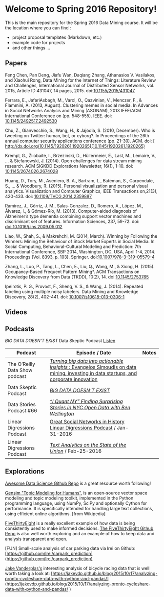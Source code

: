 # Welcome to Spring 2016 Repository!

This is the main repository for the Spring 2016 Data Mining course.  It will be the location where you can find :

* project proposal templates (Markdown, etc.)
* example code for projects
* and other things ...


## Papers

Feng Chen, Pan Deng, Jiafu Wan, Daqiang Zhang, Athanasios V. Vasilakos, and Xiaohui Rong, Data Mining for the Internet of Things: Literature Review and Challenges, International Journal of Distributed Sensor Networks, vol. 2015, Article ID 431047, 14 pages, 2015. doi:[10.1155/2015/431047](http://www.hindawi.com/journals/ijdsn/2015/431047/
)


Ferrara, E., JafariAsbagh, M., Varol, O., Qazvinian, V., Menczer, F., & Flammini, A. (2013, August). Clustering memes in social media. In Advances in Social Networks Analysis and Mining (ASONAM), 2013 IEEE/ACM International Conference on (pp. 548-555). IEEE.
doi: [10.1145/2492517.2492530](http://dx.doi.org/10.1145/2492517.2492530)

Chu, Z., Gianvecchio, S., Wang, H., & Jajodia, S. (2010, December). Who is tweeting on Twitter: human, bot, or cyborg?. In Proceedings of the 26th annual computer security applications conference (pp. 21-30). ACM. doi: [
http://dx.doi.org/10.1145/1920261.1920265](10.1145/1920261.1920265)


Krempl, G., Žliobaite, I., Brzeziński, D., Hüllermeier, E., Last, M., Lemaire, V., ... & Stefanowski, J. (2014). Open challenges for data stream mining research. ACM SIGKDD Explorations Newsletter, 16(1), 1-10. doi:
[10.1145/2674026.2674028](http://dx.doi.org/10.1145/2674026.2674028)

Huang, D., Tory, M., Aseniero, B. A., Bartram, L., Bateman, S., Carpendale, S., ... & Woodbury, R. (2015). Personal visualization and personal visual analytics. Visualization and Computer Graphics, IEEE Transactions on,21(3), 420-433. doi: [10.1109/TVCG.2014.2359887](http://dx.doi.org/10.1109/TVCG.2014.2359887)

Ramírez, J., Górriz, J. M., Salas-Gonzalez, D., Romero, A., López, M., Álvarez, I., & Gómez-Río, M. (2013). Computer-aided diagnosis of Alzheimer’s type dementia combining support vector machines and discriminant set of features. Information Sciences, 237, 59-72. doi: [doi:10.1016/j.ins.2009.05.012](http://www.sciencedirect.com/science/article/pii/S0020025509002291)

Liao, W., Shah, S., & Makrehchi, M. (2014, March). Winning by Following the Winners: Mining the Behaviour of Stock Market Experts in Social Media. In Social Computing, Behavioral-Cultural Modeling and Prediction: 7th International Conference, SBP 2014, Washington, DC, USA, April 1-4, 2014. Proceedings (Vol. 8393, p. 103). Springer. doi:[10.1007/978-3-319-05579-4](http://link.springer.com/book/10.1007/978-3-319-05579-4#page=114)

Zhang, L., Luo, P., Tang, L., Chen, E., Liu, Q., Wang, M., & Xiong, H. (2015). Occupancy-Based Frequent Pattern Mining*. ACM Transactions on Knowledge Discovery from Data (TKDD), 10(2), 14. doi:[10.1145/2753765](http://dx.doi.org/10.1145/2753765)

Ipeirotis, P. G., Provost, F., Sheng, V. S., & Wang, J. (2014). Repeated labeling using multiple noisy labelers. Data Mining and Knowledge Discovery, 28(2), 402-441. doi: [10.1007/s10618-013-0306-1](http://dx.doi.org/10.1007/s10618-013-0306-1)


## Videos

## Podcasts

*BIG DATA DOESN'T EXIST* Data Skeptic Podcast [Listen](http://dataskeptic.com/epnotes/big-data-doesnt-exist.php)

| Podcast | Episode / Date |  Notes |
|---------|----------------|--------|
|   The O’Reilly Data Show podcast      | [*Turning big data into actionable insights* : Evangelos Simoudis on data mining, investing in data startups, and corporate innovation](http://radar.oreilly.com/2015/10/turning-big-data-into-actionable-insights.html)         |
|   Data Skeptic Podcast      |  [*BIG DATA DOESN'T EXIST*](http://dataskeptic.com/epnotes/big-data-doesnt-exist.php)     |       |
|    Data Stories Podcast #66     | [*“I Quant NY” Finding Surprising Stories in NYC Open Data with Ben Wellington*](http://datastori.es/66-iquantnyc/) |       |
| Linear Digressions Podcast | [Great Social Networks in History Linear Digressions Podcast](https://soundcloud.com/linear-digressions/great-social-networks-in-history?in=linear-digressions/sets/linear-digressions) / Jan-31-2016 | |
| Linear Digressions Podcast | [*Text Analytics on the State of the Union*](http://podplayer.net/#/?id=12478161)  / Feb-25-2016 | |

## Explorations

[Awesome Data Science Github Repo](https://github.com/okulbilisim/awesome-datascience) is  a great resource worth following!


[Gensim "Topic Modeling for Humans"](http://radimrehurek.com/gensim/), is an open-source vector space modeling and topic modeling toolkit, implemented in the Python programming language, using NumPy, SciPy and optionally Cython for performance. It is specifically intended for handling large text collections, using efficient online algorithms. [from Wikipedia]

[FiveThirtyEight](http://fivethirtyeight.com/) is a really excellent example of how data is being consistently used to make informed decisions. [The FiveThirtyEight Github Repo](https://github.com/fivethirtyeight) is also well worth exploring and an example of how to keep data and analysis transparent and open.

[FUN] Small-scale analysis of car parking data via lrei on Github:
[https://github.com/lrei/carpark_prediction](https://github.com/lrei/carpark_prediction)

[Jake Vanderplas's](https://jakevdp.github.io) interesting analysis of bicycle racing data that is well worth taking a look at:
[https://jakevdp.github.io/blog/2015/10/17/analyzing-pronto-cycleshare-data-with-python-and-pandas/](https://jakevdp.github.io/blog/2015/10/17/analyzing-pronto-cycleshare-data-with-python-and-pandas/
)